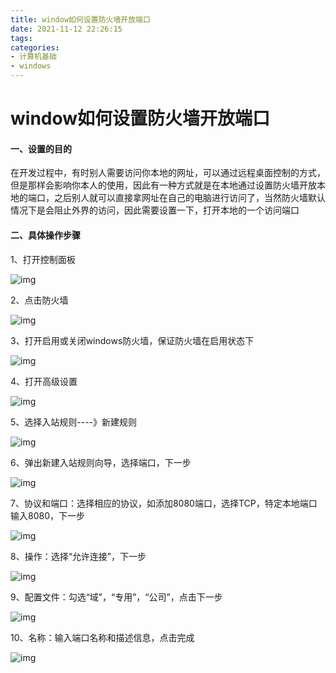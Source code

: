 ```yaml
---
title: window如何设置防火墙开放端口
date: 2021-11-12 22:26:15
tags:
categories:
- 计算机基础
- windows
---
```



# window如何设置防火墙开放端口



#### 一、设置的目的

​    在开发过程中，有时别人需要访问你本地的网址，可以通过远程桌面控制的方式，但是那样会影响你本人的使用，因此有一种方式就是在本地通过设置防火墙开放本地的端口，之后别人就可以直接拿网址在自己的电脑进行访问了，当然防火墙默认情况下是会阻止外界的访问，因此需要设置一下，打开本地的一个访问端口

#### 二、具体操作步骤

1、打开控制面板

![img](https://upload-images.jianshu.io/upload_images/15937175-170e0ad2ff3368c2.png?imageMogr2/auto-orient/strip|imageView2/2/w/1200/format/webp)

<!-- more -->

2、点击防火墙

![img](https://upload-images.jianshu.io/upload_images/15937175-28ac0f97d131b16d.png?imageMogr2/auto-orient/strip|imageView2/2/w/989/format/webp)

3、打开启用或关闭windows防火墙，保证防火墙在启用状态下

![img](https://upload-images.jianshu.io/upload_images/15937175-337f5a49a5ff9177.png?imageMogr2/auto-orient/strip|imageView2/2/w/653/format/webp)

4、打开高级设置

![img](https://upload-images.jianshu.io/upload_images/15937175-5c74e11a4411adba.png?imageMogr2/auto-orient/strip|imageView2/2/w/1200/format/webp)

5、选择入站规则----》新建规则

![img](https://upload-images.jianshu.io/upload_images/15937175-7e430f1f6426ffbe.png?imageMogr2/auto-orient/strip|imageView2/2/w/1040/format/webp)

6、弹出新建入站规则向导，选择端口，下一步

![img](https://upload-images.jianshu.io/upload_images/15937175-7de673bad7215172.png?imageMogr2/auto-orient/strip|imageView2/2/w/1037/format/webp)

7、协议和端口：选择相应的协议，如添加8080端口，选择TCP，特定本地端口输入8080，下一步

![img](https://upload-images.jianshu.io/upload_images/15937175-cb39029576fe633e.png?imageMogr2/auto-orient/strip|imageView2/2/w/1051/format/webp)

8、操作：选择“允许连接”，下一步

![img](https://upload-images.jianshu.io/upload_images/15937175-c3218ee89f4a2dfd.png?imageMogr2/auto-orient/strip|imageView2/2/w/1044/format/webp)

9、配置文件：勾选“域”，“专用”，“公司”，点击下一步

![img](https://upload-images.jianshu.io/upload_images/15937175-be5df1be55fd8a44.png?imageMogr2/auto-orient/strip|imageView2/2/w/1040/format/webp)

10、名称：输入端口名称和描述信息，点击完成

![img](https://upload-images.jianshu.io/upload_images/15937175-472292e69235d9b1.png?imageMogr2/auto-orient/strip|imageView2/2/w/1024/format/webp)

